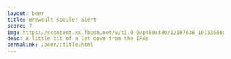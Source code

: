 ```yaml
---
layout: beer
title: Brewcult spoiler alert
score: 7
img: https://scontent.xx.fbcdn.net/v/t1.0-0/p480x480/12107838_10153656867113745_341030388742417750_n.jpg?oh=b782b561f837d98bcc8e55f79c54a79c&oe=5895923A
desc: A little bit of a let down from the IPAs
permalink: /beer/:title.html
---
```

